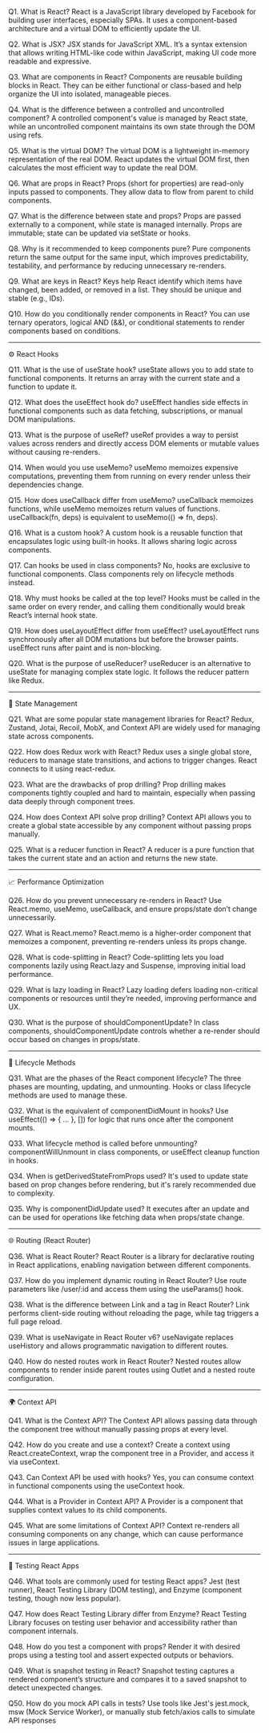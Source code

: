 Q1. What is React?
React is a JavaScript library developed by Facebook for building user interfaces, especially SPAs. It uses a component-based architecture and a virtual DOM to efficiently update the UI.

Q2. What is JSX?
JSX stands for JavaScript XML. It’s a syntax extension that allows writing HTML-like code within JavaScript, making UI code more readable and expressive.

Q3. What are components in React?
Components are reusable building blocks in React. They can be either functional or class-based and help organize the UI into isolated, manageable pieces.

Q4. What is the difference between a controlled and uncontrolled component?
A controlled component's value is managed by React state, while an uncontrolled component maintains its own state through the DOM using refs.

Q5. What is the virtual DOM?
The virtual DOM is a lightweight in-memory representation of the real DOM. React updates the virtual DOM first, then calculates the most efficient way to update the real DOM.

Q6. What are props in React?
Props (short for properties) are read-only inputs passed to components. They allow data to flow from parent to child components.

Q7. What is the difference between state and props?
Props are passed externally to a component, while state is managed internally. Props are immutable; state can be updated via setState or hooks.

Q8. Why is it recommended to keep components pure?
Pure components return the same output for the same input, which improves predictability, testability, and performance by reducing unnecessary re-renders.

Q9. What are keys in React?
Keys help React identify which items have changed, been added, or removed in a list. They should be unique and stable (e.g., IDs).

Q10. How do you conditionally render components in React?
You can use ternary operators, logical AND (&&), or conditional statements to render components based on conditions.


---

⚙️ React Hooks

Q11. What is the use of useState hook?
useState allows you to add state to functional components. It returns an array with the current state and a function to update it.

Q12. What does the useEffect hook do?
useEffect handles side effects in functional components such as data fetching, subscriptions, or manual DOM manipulations.

Q13. What is the purpose of useRef?
useRef provides a way to persist values across renders and directly access DOM elements or mutable values without causing re-renders.

Q14. When would you use useMemo?
useMemo memoizes expensive computations, preventing them from running on every render unless their dependencies change.

Q15. How does useCallback differ from useMemo?
useCallback memoizes functions, while useMemo memoizes return values of functions. useCallback(fn, deps) is equivalent to useMemo(() => fn, deps).

Q16. What is a custom hook?
A custom hook is a reusable function that encapsulates logic using built-in hooks. It allows sharing logic across components.

Q17. Can hooks be used in class components?
No, hooks are exclusive to functional components. Class components rely on lifecycle methods instead.

Q18. Why must hooks be called at the top level?
Hooks must be called in the same order on every render, and calling them conditionally would break React’s internal hook state.

Q19. How does useLayoutEffect differ from useEffect?
useLayoutEffect runs synchronously after all DOM mutations but before the browser paints. useEffect runs after paint and is non-blocking.

Q20. What is the purpose of useReducer?
useReducer is an alternative to useState for managing complex state logic. It follows the reducer pattern like Redux.


---

🧬 State Management

Q21. What are some popular state management libraries for React?
Redux, Zustand, Jotai, Recoil, MobX, and Context API are widely used for managing state across components.

Q22. How does Redux work with React?
Redux uses a single global store, reducers to manage state transitions, and actions to trigger changes. React connects to it using react-redux.

Q23. What are the drawbacks of prop drilling?
Prop drilling makes components tightly coupled and hard to maintain, especially when passing data deeply through component trees.

Q24. How does Context API solve prop drilling?
Context API allows you to create a global state accessible by any component without passing props manually.

Q25. What is a reducer function in React?
A reducer is a pure function that takes the current state and an action and returns the new state.


---

📈 Performance Optimization

Q26. How do you prevent unnecessary re-renders in React?
Use React.memo, useMemo, useCallback, and ensure props/state don’t change unnecessarily.

Q27. What is React.memo?
React.memo is a higher-order component that memoizes a component, preventing re-renders unless its props change.

Q28. What is code-splitting in React?
Code-splitting lets you load components lazily using React.lazy and Suspense, improving initial load performance.

Q29. What is lazy loading in React?
Lazy loading defers loading non-critical components or resources until they’re needed, improving performance and UX.

Q30. What is the purpose of shouldComponentUpdate?
In class components, shouldComponentUpdate controls whether a re-render should occur based on changes in props/state.


---

🔄 Lifecycle Methods

Q31. What are the phases of the React component lifecycle?
The three phases are mounting, updating, and unmounting. Hooks or class lifecycle methods are used to manage these.

Q32. What is the equivalent of componentDidMount in hooks?
Use useEffect(() => { ... }, []) for logic that runs once after the component mounts.

Q33. What lifecycle method is called before unmounting?
componentWillUnmount in class components, or useEffect cleanup function in hooks.

Q34. When is getDerivedStateFromProps used?
It's used to update state based on prop changes before rendering, but it's rarely recommended due to complexity.

Q35. Why is componentDidUpdate used?
It executes after an update and can be used for operations like fetching data when props/state change.


---

🌐 Routing (React Router)

Q36. What is React Router?
React Router is a library for declarative routing in React applications, enabling navigation between different components.

Q37. How do you implement dynamic routing in React Router?
Use route parameters like /user/:id and access them using the useParams() hook.

Q38. What is the difference between Link and a tag in React Router?
Link performs client-side routing without reloading the page, while <a> tag triggers a full page reload.

Q39. What is useNavigate in React Router v6?
useNavigate replaces useHistory and allows programmatic navigation to different routes.

Q40. How do nested routes work in React Router?
Nested routes allow components to render inside parent routes using Outlet and a nested route configuration.


---

🌍 Context API

Q41. What is the Context API?
The Context API allows passing data through the component tree without manually passing props at every level.

Q42. How do you create and use a context?
Create a context using React.createContext, wrap the component tree in a Provider, and access it via useContext.

Q43. Can Context API be used with hooks?
Yes, you can consume context in functional components using the useContext hook.

Q44. What is a Provider in Context API?
A Provider is a component that supplies context values to its child components.

Q45. What are some limitations of Context API?
Context re-renders all consuming components on any change, which can cause performance issues in large applications.


---

🧪 Testing React Apps

Q46. What tools are commonly used for testing React apps?
Jest (test runner), React Testing Library (DOM testing), and Enzyme (component testing, though now less popular).

Q47. How does React Testing Library differ from Enzyme?
React Testing Library focuses on testing user behavior and accessibility rather than component internals.

Q48. How do you test a component with props?
Render it with desired props using a testing tool and assert expected outputs or behaviors.

Q49. What is snapshot testing in React?
Snapshot testing captures a rendered component’s structure and compares it to a saved snapshot to detect unexpected changes.

Q50. How do you mock API calls in tests?
Use tools like Jest's jest.mock, msw (Mock Service Worker), or manually stub fetch/axios calls to simulate API responses

